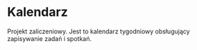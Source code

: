 # Kalendarz
Projekt zaliczeniowy. Jest to kalendarz tygodniowy obsługujący zapisywanie zadań i spotkań.
